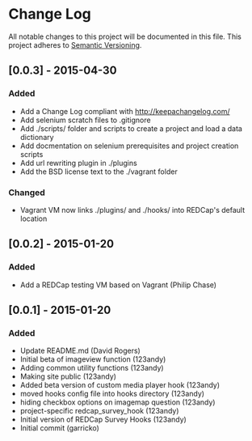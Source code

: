 # Change Log
All notable changes to this project will be documented in this file.
This project adheres to [Semantic Versioning](http://semver.org/).

## [0.0.3] - 2015-04-30
### Added
- Add a Change Log compliant with http://keepachangelog.com/
- Add selenium scratch files to .gitignore
- Add ./scripts/ folder and scripts to create a project and load a data dictionary
- Add docmentation on selenium prerequisites and project creation scripts
- Add url rewriting plugin in ./plugins
- Add the BSD license text to the ./vagrant folder

### Changed
- Vagrant VM now links ./plugins/ and ./hooks/ into REDCap's default location


## [0.0.2] - 2015-01-20
### Added
 - Add a REDCap testing VM based on Vagrant (Philip Chase)


## [0.0.1] - 2015-01-20
### Added
 - Update README.md (David Rogers)
 - Initial beta of imageview function (123andy)
 - Adding common utility functions (123andy)
 - Making site public (123andy)
 - Added beta version of custom media player hook (123andy)
 - moved hooks config file into hooks directory (123andy)
 - hiding checkbox options on imagemap question (123andy)
 - project-specific redcap_survey_hook (123andy)
 - Initial version of REDCap Survey Hooks (123andy)
 - Initial commit (garricko)
